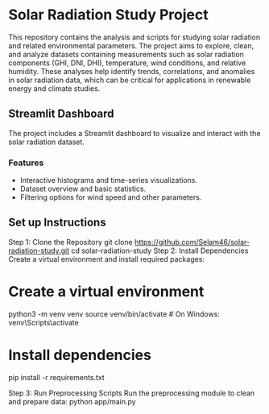 # Solar Radiation Study Project 
This repository contains the analysis and scripts for studying solar radiation and related environmental parameters. The project aims to explore, clean, and analyze datasets containing measurements such as solar radiation components (GHI, DNI, DHI), temperature, wind conditions, and relative humidity. These analyses help identify trends, correlations, and anomalies in solar radiation data, which can be critical for applications in renewable energy and climate studies.

## Streamlit Dashboard
The project includes a Streamlit dashboard to visualize and interact with the solar radiation dataset.

### Features
- Interactive histograms and time-series visualizations.
- Dataset overview and basic statistics.
- Filtering options for wind speed and other parameters.


## Set up Instructions 
Step 1: Clone the Repository
git clone https://github.com/Selam46/solar-radiation-study.git
cd solar-radiation-study
Step 2: Install Dependencies
Create a virtual environment and install required packages:


# Create a virtual environment
python3 -m venv venv
source venv/bin/activate  # On Windows: venv\Scripts\activate

# Install dependencies
pip install -r requirements.txt

Step 3: Run Preprocessing Scripts
Run the preprocessing module to clean and prepare data:
python app/main.py